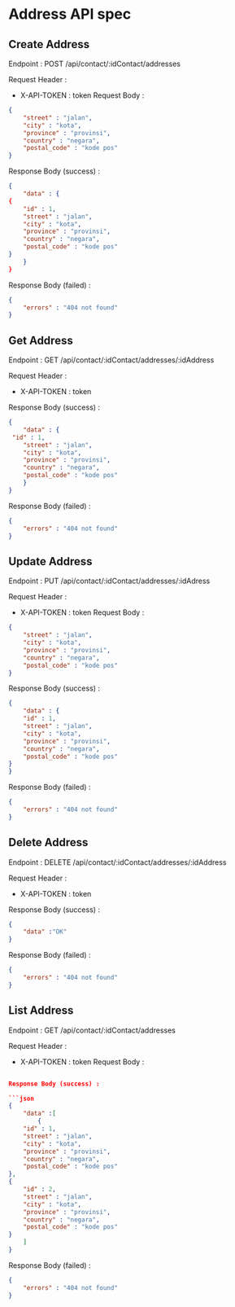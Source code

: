 # Address API spec

## Create Address

Endpoint :  POST /api/contact/:idContact/addresses

Request Header : 
- X-API-TOKEN : token
Request Body :
```json
{
    "street" : "jalan",
    "city" : "kota",
    "province" : "provinsi",
    "country" : "negara",
    "postal_code" : "kode pos"
}
```
Response Body (success) :
```json
{
    "data" : {
{
    "id" : 1,
    "street" : "jalan",
    "city" : "kota",
    "province" : "provinsi",
    "country" : "negara",
    "postal_code" : "kode pos"
}
    }
}
```
Response Body (failed) :

```json
{
    "errors" : "404 not found"
}
```

## Get Address

Endpoint :  GET /api/contact/:idContact/addresses/:idAddress

Request Header : 
- X-API-TOKEN : token

Response Body (success) :
```json
{
    "data" : {
 "id" : 1,
    "street" : "jalan",
    "city" : "kota",
    "province" : "provinsi",
    "country" : "negara",
    "postal_code" : "kode pos"
    }
}
```
Response Body (failed) :

```json
{
    "errors" : "404 not found"
}
```
## Update Address

Endpoint :  PUT /api/contact/:idContact/addresses/:idAdress

Request Header : 
- X-API-TOKEN : token
Request Body :
```json
{
    "street" : "jalan",
    "city" : "kota",
    "province" : "provinsi",
    "country" : "negara",
    "postal_code" : "kode pos"
}
```
Response Body (success) :
```json
{
    "data" : {
    "id" : 1,
    "street" : "jalan",
    "city" : "kota",
    "province" : "provinsi",
    "country" : "negara",
    "postal_code" : "kode pos"
}
}
```
Response Body (failed) :

```json
{
    "errors" : "404 not found"
}
```

## Delete Address

Endpoint :  DELETE /api/contact/:idContact/addresses/:idAddress

Request Header : 
- X-API-TOKEN : token

Response Body (success) :
```json
{
    "data" :"OK"
}
```
Response Body (failed) :

```json
{
    "errors" : "404 not found"
}
```

## List Address

Endpoint :  GET /api/contact/:idContact/addresses

Request Header : 
- X-API-TOKEN : token
Request Body :
```json

Response Body (success) :

```json
{
    "data" :[
        {
    "id" : 1,
    "street" : "jalan",
    "city" : "kota",
    "province" : "provinsi",
    "country" : "negara",
    "postal_code" : "kode pos"
},
{
    "id" : 2,
    "street" : "jalan",
    "city" : "kota",
    "province" : "provinsi",
    "country" : "negara",
    "postal_code" : "kode pos"
}
    ]
}
```
Response Body (failed) :

```json
{
    "errors" : "404 not found"
}
```
